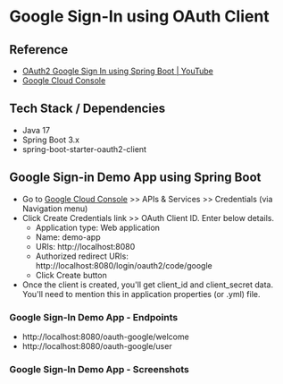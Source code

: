 # Google Sign-In using OAuth Client

## Reference
* [OAuth2 Google Sign In using Spring Boot | YouTube](https://www.youtube.com/watch?v=qcz2jBLNOtc)
* [Google Cloud Console](https://console.cloud.google.com/)

## Tech Stack / Dependencies
* Java 17
* Spring Boot 3.x
* spring-boot-starter-oauth2-client

## Google Sign-in Demo App using Spring Boot
* Go to [Google Cloud Console](https://console.cloud.google.com/) >> APIs & Services >> Credentials (via Navigation menu)
* Click Create Credentials link >> OAuth Client ID. Enter below details.
    * Application type: Web application
    * Name: demo-app
    * URIs: http://localhost:8080
    * Authorized redirect URIs: http://localhost:8080/login/oauth2/code/google
    * Click Create button
* Once the client is created, you'll get client_id and client_secret data. You'll need to mention this in application properties (or .yml) file.

### Google Sign-In Demo App - Endpoints
* http://localhost:8080/oauth-google/welcome
* http://localhost:8080/oauth-google/user

### Google Sign-In Demo App - Screenshots
